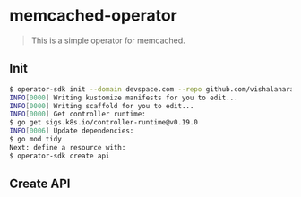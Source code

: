 # memcached-operator

> This is a simple operator for memcached.

## Init

```bash
$ operator-sdk init --domain devspace.com --repo github.com/vishalanarase/memcached-operator
INFO[0000] Writing kustomize manifests for you to edit...
INFO[0000] Writing scaffold for you to edit...
INFO[0000] Get controller runtime:
$ go get sigs.k8s.io/controller-runtime@v0.19.0
INFO[0006] Update dependencies:
$ go mod tidy
Next: define a resource with:
$ operator-sdk create api
```

## Create API